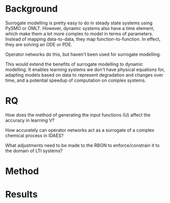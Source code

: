 # Background

Surrogate modelling is pretty easy to do in steady state systems using PySMO or OMLT. However, dynamic systems also have a time element, which make them a lot more complex to model in terms of parameters. Instead of mapping data-to-data, they map function-to-function. In effect, they are solving an ODE or PDE.

Operator networks do this, but haven't been used for surrogate modelling.

This would extend the benefits of surrogate modelling to dynamic modelling. It enables learning systems we don't have physical equations for, adapting models based on data to represent degradation and changes over time, and a potential speedup of computation on complex systems.


# RQ

How does the method of generating the input functions (U) affect the accuracy in learning V?

How accurately can operator networks act as a surrogate of a complex chemical process in IDAES?

What adjustments need to be made to the RBON to enforce/constrain it to the domain of LTI systems?

# Method


# Results